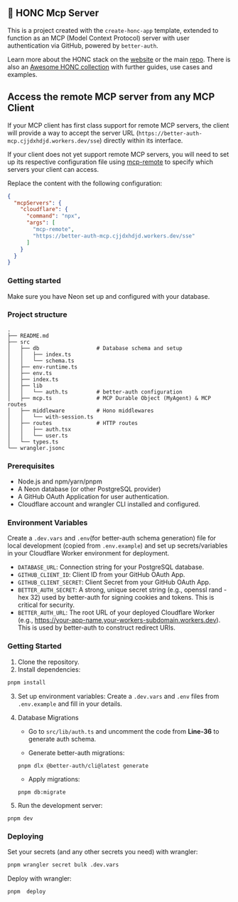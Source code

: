 ## 🪿 HONC Mcp Server

This is a project created with the `create-honc-app` template, extended to function as an MCP (Model Context Protocol) server with user authentication via GitHub, powered by `better-auth`.

Learn more about the HONC stack on the [website](https://honc.dev) or the main [repo](https://github.com/fiberplane/create-honc-app).
There is also an [Awesome HONC collection](https://github.com/fiberplane/awesome-honc) with further guides, use cases and examples.

## Access the remote MCP server from any MCP Client

If your MCP client has first class support for remote MCP servers, the client will provide a way to accept the server URL (`https://better-auth-mcp.cjjdxhdjd.workers.dev/sse`) directly within its interface.

If your client does not yet support remote MCP servers, you will need to set up its respective configuration file using [mcp-remote](https://www.npmjs.com/package/mcp-remote) to specify which servers your client can access.

Replace the content with the following configuration:

```json
{
  "mcpServers": {
    "cloudflare": {
      "command": "npx",
      "args": [
        "mcp-remote",
        "https://better-auth-mcp.cjjdxhdjd.workers.dev/sse"
      ]
    }
  }
}
```

### Getting started

Make sure you have Neon set up and configured with your database.

### Project structure

```#
.
├── README.md
├── src
│   ├── db                  # Database schema and setup
│   │   ├── index.ts
│   │   └── schema.ts
│   ├── env-runtime.ts
│   ├── env.ts
│   ├── index.ts
│   ├── lib
│   │   └── auth.ts         # better-auth configuration
│   ├── mcp.ts              # MCP Durable Object (MyAgent) & MCP routes
│   ├── middleware          # Hono middlewares
│   │   └── with-session.ts
│   ├── routes              # HTTP routes
│   │   ├── auth.tsx
│   │   └── user.ts
│   └── types.ts
└── wrangler.jsonc
```

### Prerequisites

- Node.js and npm/yarn/pnpm
- A Neon database (or other PostgreSQL provider)
- A GitHub OAuth Application for user authentication.
- Cloudflare account and wrangler CLI installed and configured.

### Environment Variables

Create a `.dev.vars` and `.env`(for better-auth schema generation) file for local development (copied from `.env.example`) and set up secrets/variables in your Cloudflare Worker environment for deployment.

- `DATABASE_URL`: Connection string for your PostgreSQL database.
- `GITHUB_CLIENT_ID`: Client ID from your GitHub OAuth App.
- `GITHUB_CLIENT_SECRET`: Client Secret from your GitHub OAuth App.
- `BETTER_AUTH_SECRET`: A strong, unique secret string (e.g., openssl rand -hex 32) used by better-auth for signing cookies and tokens. This is critical for security.
- `BETTER_AUTH_URL`: The root URL of your deployed Cloudflare Worker (e.g., https://your-app-name.your-workers-subdomain.workers.dev). This is used by better-auth to construct redirect URIs.

### Getting Started

1. Clone the repository.
2. Install dependencies:

```sh
pnpm install
```

3.  Set up environment variables: Create a `.dev.vars` and `.env` files from `.env.example` and fill in your details.

4.  Database Migrations

    - Go to `src/lib/auth.ts` and uncomment the code from **Line-36** to generate auth schema.

    - Generate better-auth migrations:

    ```
    pnpm dlx @better-auth/cli@latest generate
    ```

    - Apply migrations:

    ```
    pnpm db:migrate
    ```

5.  Run the development server:

```
pnpm dev
```

### Deploying

Set your secrets (and any other secrets you need) with wrangler:

```sh
pnpm wrangler secret bulk .dev.vars
```

Deploy with wrangler:

```sh
pnpm  deploy
```
